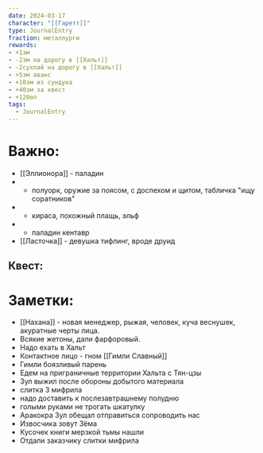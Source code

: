 ```yaml
---
date: 2024-03-17
character: "[[Гаретт]]"
type: JournalEntry
fraction: металлурги
rewards: 
- +1зм
- -2зм на дорогу в [[Хальт]]
- -2сухпай на дорогу в [[Хальт]]
- +5зм аванс
- +10зм из сундука
- +40зм за квест
- +120оп
tags:
  - JournalEntry
---
```

# Важно:
- [[Эллионора]] - паладин
-  - полуорк, оружие за поясом, с доспехом и щитом, табличка "ищу соратников"
-  - кираса, похожный плащь, эльф
-  - паладин кентавр
- [[Ласточка]] - девушка тифлинг, вроде друид
## Квест:


# Заметки:
- [[Нахана]] - новая менеджер, рыжая, человек, куча веснушек, акуратные черты лица.
- Всякие жетоны, дали фарфоровый.
- Надо ехать в Хальт
- Контактное лицо - гном [[Гимли Славный]]
- Гимли боязливый парень
- Едем на приграничные территории Хальта с Тян-цзы
- Зул выжил после обороны добытого материала
- слитка 3 мифрила
- надо доставить к послезавтрашнему полудню
- голыми руками не трогать шкатулку
- Аракокра Зул обещал отправиться сопроводить нас
- Извосчика зовут Зёма
- Кусочек книги мерзкой тьмы нашли
- Отдали заказчику слитки мифрила
